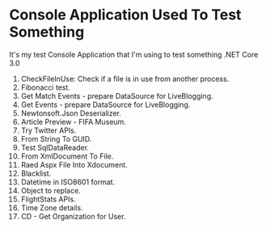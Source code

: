 # Console Application Used To Test Something
It's my test Console Application that I'm using to test something
.NET Core 3.0

 1. CheckFileInUse: Check if a file is in use from another process.
 2. Fibonacci test.
 3. Get Match Events - prepare DataSource for LiveBlogging.
 4. Get Events - prepare DataSource for LiveBlogging.
 5. Newtonsoft.Json Deserializer.
 6. Article Preview - FIFA Museum.
 7. Try Twitter APIs.
 8. From String To GUID.
 9. Test SqlDataReader.
 10. From XmlDocument To File.
 11. Raed Aspx File Into Xdocument.
 12. Blacklist.
 13. Datetime in ISO8601 format.
 14. Object to replace.
 15. FlightStats APIs.
 16. Time Zone details.
 17. CD - Get Organization for User.